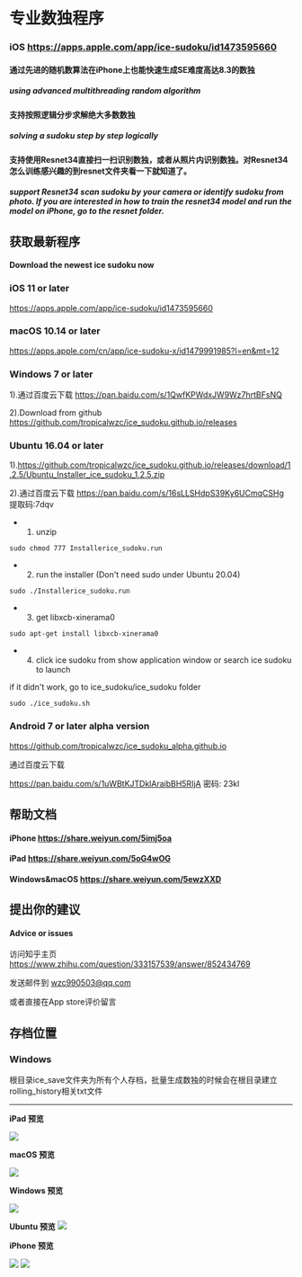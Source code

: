 # 专业数独程序 
### iOS <https://apps.apple.com/app/ice-sudoku/id1473595660>

#### 通过先进的随机数算法在iPhone上也能快速生成SE难度高达8.3的数独
##### using advanced multithreading random algorithm
#### 支持按照逻辑分步求解绝大多数数独
##### solving a sudoku step by step logically
#### 支持使用Resnet34直接扫一扫识别数独，或者从照片内识别数独。对Resnet34怎么训练感兴趣的到resnet文件夹看一下就知道了。
##### support Resnet34 scan sudoku by your camera or identify sudoku from photo. If you are interested in how to train the resnet34 model and run the model on iPhone, go to the resnet folder.

## 获取最新程序 
#### Download the newest ice sudoku now
### iOS 11 or later 
 <https://apps.apple.com/app/ice-sudoku/id1473595660>
### macOS 10.14 or later 
 <https://apps.apple.com/cn/app/ice-sudoku-x/id1479991985?l=en&mt=12>
### Windows 7 or later 
1).通过百度云下载 <https://pan.baidu.com/s/1QwfKPWdxJW9Wz7hrtBFsNQ>

2).Download from github <https://github.com/tropicalwzc/ice_sudoku.github.io/releases>

### Ubuntu 16.04 or later 

1).<https://github.com/tropicalwzc/ice_sudoku.github.io/releases/download/1.2.5/Ubuntu_Installer_ice_sudoku_1.2.5.zip>

2).通过百度云下载 <https://pan.baidu.com/s/16sLLSHdpS39Ky6UCmqCSHg> 提取码:7dqv

* 1. unzip 
```
sudo chmod 777 Installerice_sudoku.run
```
* 2. run the installer (Don't need sudo under Ubuntu 20.04)
```
sudo ./Installerice_sudoku.run
```
* 3. get libxcb-xinerama0 

```
sudo apt-get install libxcb-xinerama0
```
* 4. click ice sudoku from show application window or search ice sudoku to launch

if it didn't work, go to ice_sudoku/ice_sudoku folder 

```
sudo ./ice_sudoku.sh
```

### Android 7 or later alpha version

<https://github.com/tropicalwzc/ice_sudoku_alpha.github.io>

通过百度云下载

https://pan.baidu.com/s/1uWBtKJTDklAraibBH5RIjA 密码: 23kl



## 帮助文档
#### iPhone <https://share.weiyun.com/5imj5oa>
#### iPad <https://share.weiyun.com/5oG4wOG>
#### Windows&macOS <https://share.weiyun.com/5ewzXXD>
## 提出你的建议 
#### Advice or issues
访问知乎主页
<https://www.zhihu.com/question/333157539/answer/852434769>

发送邮件到
<wzc990503@qq.com>

或者直接在App store评价留言

## 存档位置

### Windows

根目录ice_save文件夹为所有个人存档，批量生成数独的时候会在根目录建立rolling_history相关txt文件


---
**iPad 预览**

![](https://user-images.githubusercontent.com/31509619/86983219-e6992f80-c1bd-11ea-957b-054a18513cc9.png)

**macOS 预览**

![](https://user-images.githubusercontent.com/31509619/86983528-ab4b3080-c1be-11ea-9812-0ca1cd01255a.png)

**Windows 预览**

![](https://user-images.githubusercontent.com/31509619/86509311-8ef37080-be19-11ea-9f89-079c44576b32.png)

**Ubuntu 预览**
![](https://user-images.githubusercontent.com/31509619/96327939-a1b04f00-1070-11eb-9810-88cc6abab380.png)

**iPhone 预览**

![](https://user-images.githubusercontent.com/31509619/86983184-c1a4bc80-c1bd-11ea-91d5-ccc6ffae580f.png)
![](https://user-images.githubusercontent.com/31509619/86983203-cff2d880-c1bd-11ea-9d03-88b1f1763b0c.png)

